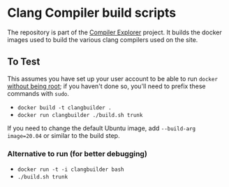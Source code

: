 # Clang Compiler build scripts

The repository is part of the [Compiler Explorer](https://godbolt.org/) project. It builds
the docker images used to build the various clang compilers used on the site.

## To Test

This assumes you have set up your user account to be able to run
`docker` [without being root](https://docs.docker.com/engine/security/rootless/);
if you haven't done so, you'll need to prefix these commands with `sudo`.

* `docker build -t clangbuilder .`
* `docker run clangbuilder ./build.sh trunk`

If you need to change the default Ubuntu image, add `--build-arg image=20.04`
or similar to the build step.

### Alternative to run (for better debugging)

* `docker run -t -i clangbuilder bash`
* `./build.sh trunk`
